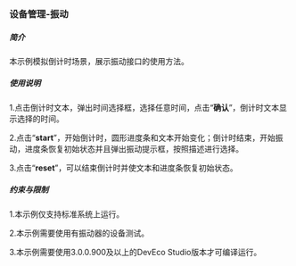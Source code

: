 ### 设备管理-振动

##### 简介

本示例模拟倒计时场景，展示振动接口的使用方法。

##### 使用说明

1.点击倒计时文本，弹出时间选择框，选择任意时间，点击“**确认**”，倒计时文本显示选择的时间。

2.点击“**start**”，开始倒计时，圆形进度条和文本开始变化；倒计时结束，开始振动，进度条恢复初始状态并且弹出振动提示框，按照描述进行选择。

3.点击“**reset**”，可以结束倒计时并使文本和进度条恢复初始状态。

##### 约束与限制

1.本示例仅支持标准系统上运行。

2.本示例需要使用有振动器的设备测试。

3.本示例需要使用3.0.0.900及以上的DevEco Studio版本才可编译运行。